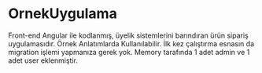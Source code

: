 # OrnekUygulama
Front-end Angular ile kodlanmış, üyelik sistemlerini barındıran ürün sipariş uygulamasıdır. Örnek Anlatımlarda Kullanılabilir.
İlk kez çalıştırma esnasın da migration işlemi yapmanıza gerek yok. Memory tarafında 1 adet admin ve 1 adet user eklenmiştir. 
